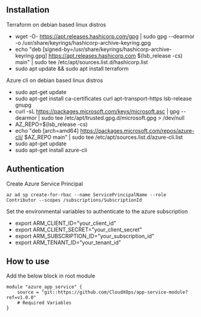 
## Installation

Terraform on debian based linux distros

- wget -O- https://apt.releases.hashicorp.com/gpg | sudo gpg --dearmor -o /usr/share/keyrings/hashicorp-archive-keyring.gpg
- echo "deb [signed-by=/usr/share/keyrings/hashicorp-archive-keyring.gpg] https://apt.releases.hashicorp.com $(lsb_release -cs) main" | sudo tee /etc/apt/sources.list.d/hashicorp.list
- sudo apt update && sudo apt install terraform

Azure cli on debian based linux distros

- sudo apt-get update
- sudo apt-get install ca-certificates curl apt-transport-https lsb-release gnupg
- curl -sL https://packages.microsoft.com/keys/microsoft.asc | gpg --dearmor | sudo tee /etc/apt/trusted.gpg.d/microsoft.gpg > /dev/null
- AZ_REPO=$(lsb_release -cs)
- echo "deb [arch=amd64] https://packages.microsoft.com/repos/azure-cli/ $AZ_REPO main" | sudo tee /etc/apt/sources.list.d/azure-cli.list
- sudo apt-get update
- sudo apt-get install azure-cli

## Authentication 

Create Azure Service Principal
```
az ad sp create-for-rbac --name ServicePrincipalName --role Contributor --scopes /subscriptions/SubscriptionId
```

Set the environmental variables to authenticate to the azure subscription

- export ARM_CLIENT_ID="your_client_id"
- export ARM_CLIENT_SECRET="your_client_secret"
- export ARM_SUBSCRIPTION_ID="your_subscription_id"
- export ARM_TENANT_ID="your_tenant_id"

## How to use

Add the below block in root module

```
module "azure_app_service" {
    source = "git::https://github.com/CloudXOps/app-service-module?ref=v1.0.0"
    # Required Variables
}
```

